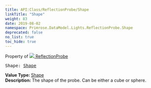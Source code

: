 ```yaml
---
title: API:Class/ReflectionProbe/Shape
linkTitle: "Shape"
weight: 83
date: 2019-08-02
namespace: Primrose.DataModel.Lights.ReflectionProbe.Shape
deprecated: false
no_list: true
toc_hide: true
---
```

Property of <a href="/docs/api-reference/Class/ReflectionProbe"><img src="/icons/silk/probe.png"/>&nbsp;ReflectionProbe</a>
<pre class="method-declaration">
Shape: <a class="type" href="/docs/api-reference/Enum/Shape">Shape</a></pre>
<b>Value Type: </b>
<a class="type" href="/docs/api-reference/Enum/Shape">Shape</a>
<br/>
<b>Description: </b>
The shape of the probe. Can be either a cube or sphere.

